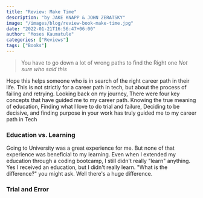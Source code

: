 ```yaml
---
title: "Review: Make Time"
description: "by JAKE KNAPP & JOHN ZERATSKY"
image: "/images/blog/review-book-make-time.jpg"
date: "2022-01-21T16:56:47+06:00"
author: "Moses Kaumatule"
categories: ["Reviews"]
tags: ["Books"]
---
```

> You have to go down a lot of wrong paths to find the Right one
<cite>Not sure who said this</cite>

Hope this helps someone who is in search of the right career path in their life. This is not strictly for a career path in tech, but about the process of failing and retrying. Looking back on my journey, There were four key concepts that have guided me to my career path. Knowing the true meaning of education, Finding what I love to do trial and failure, Deciding to be decisive, and finding purpose in your work has truly guided me to my career path in Tech

### Education vs. Learning 
Going to University was a great experience for me. But none of that experience was beneficial to my learning. Even when I extended my education through a coding bootcamp, I still didn't really "learn" anything. Yes I received an education, but I didn't really learn. "What is the difference?" you might ask. Well there's a huge difference.

### Trial and Error
